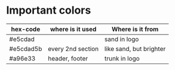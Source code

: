 # Important colors

| hex-code  | where is it used  | Where is it from        |
| --------- | ----------------- | ----------------------- |
| #e5cdad   |                   | sand in logo            |
| #e5cdad5b | every 2nd section | like sand, but brighter |
| #a96e33   | header, footer    | trunk in logo           |
